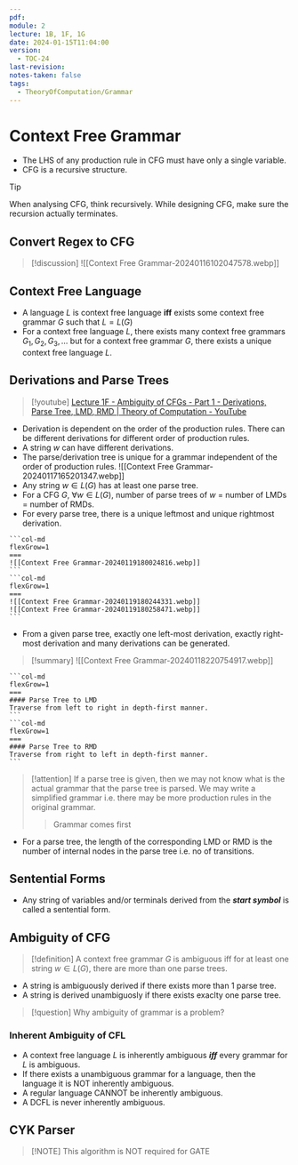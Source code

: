 ```yaml
---
pdf: 
module: 2
lecture: 1B, 1F, 1G
date: 2024-01-15T11:04:00
version:
  - TOC-24
last-revision: 
notes-taken: false
tags:
  - TheoryOfComputation/Grammar
---
```

# Context Free Grammar
- The LHS of any production rule in CFG must have only a single variable.
- CFG is a recursive structure.
> [!tip] 
> When analysing CFG, think recursively. 
> While designing CFG, make sure the recursion actually terminates.
## Convert Regex to CFG

> [!discussion] 
> ![[Context Free Grammar-20240116102047578.webp]]

## Context Free Language
- A language $L$ is context free language **iff** exists some context free grammar $G$ such that $L = L(G)$ 
- For a context free language $L$, there exists many context free grammars $G_1, G_2, G_3, \ldots$ but for a context free grammar $G$, there exists a unique context free language $L$.

## Derivations and Parse Trees
> [!youtube] 
> [Lecture 1F - Ambiguity of CFGs - Part 1 - Derivations, Parse Tree, LMD, RMD | Theory of Computation - YouTube](https://www.youtube.com/watch?v=0IntVWkFveA)
- Derivation is dependent on the order of the production rules. There can be different derivations for different order of production rules.
- A string $w$ can have different derivations.
- The parse/derivation tree is unique for a grammar independent of the order of production rules.
![[Context Free Grammar-20240117165201347.webp]]
- Any string $w \in L(G)$ has at least one parse tree.
- For a CFG $G$, $\forall w \in L(G)$, number of parse trees of $w$ = number of LMDs = number of RMDs.
- For every parse tree, there is a unique leftmost and unique rightmost derivation.
````col
```col-md
flexGrow=1
===
![[Context Free Grammar-20240119180024816.webp]]
```
```col-md
flexGrow=1
===
![[Context Free Grammar-20240119180244331.webp]]
![[Context Free Grammar-20240119180258471.webp]]
```
````

- From a given parse tree, exactly one left-most derivation, exactly right-most derivation and many derivations can be generated.
> [!summary] 
> ![[Context Free Grammar-20240118220754917.webp]]

````col
```col-md
flexGrow=1
===
#### Parse Tree to LMD
Traverse from left to right in depth-first manner.
```
```col-md
flexGrow=1
===
#### Parse Tree to RMD
Traverse from right to left in depth-first manner.
```
````

> [!attention] 
> If a parse tree is given, then we may not know what is the actual grammar that the parse tree is parsed. We may write a simplified grammar i.e. there may be more production rules in the original grammar.
>> Grammar comes first 

- For a parse tree, the length of the corresponding LMD or RMD is the number of internal nodes in the parse tree i.e. no of transitions.

## Sentential Forms
- Any string of variables and/or terminals derived from the ***start symbol*** is called a sentential form.

## Ambiguity of CFG
> [!definition] 
> A context free grammar $G$ is ambiguous iff for at least one string $w \in L(G)$, there are more than one parse trees. 

- A string is ambiguously derived if there exists more than 1 parse tree.
- A string is derived unambiguosly if there exists exaclty one parse tree.

> [!question] Why ambiguity of grammar is a problem?

### Inherent Ambiguity of CFL

- A context free language $L$ is inherently ambiguous ***iff*** every grammar for $L$ is ambiguous.
- If there exists a unambiguous grammar for a language, then the language it is NOT inherently ambiguous.
- A regular language CANNOT be inherently ambiguous.
- A DCFL is never inherently ambiguous.

## CYK Parser
> [!NOTE] This algorithm is NOT required for GATE


